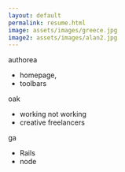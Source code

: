 ```yaml
---
layout: default
permalink: resume.html
image: assets/images/greece.jpg
image2: assets/images/alan2.jpg
---
```


authorea
  - homepage,
  - toolbars

oak
  - working not working
  - creative freelancers

ga
  - Rails
  - node 
